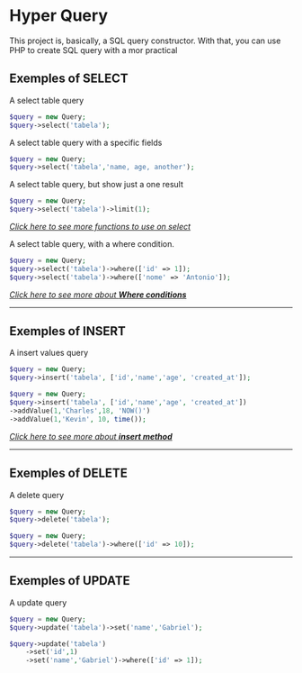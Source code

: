 # Hyper Query

This project is, basically, a SQL query constructor.
With that, you can use PHP to create SQL query with a mor practical 


## Exemples of SELECT
A select table query

````php
$query = new Query;
$query->select('tabela');
````

A select table query with a specific fields

````php
$query = new Query;
$query->select('tabela','name, age, another');
````

A select table query, but show just a one result

````php
$query = new Query;
$query->select('tabela')->limit(1);
````
[_Click here to see more functions to use on select_](docs/select.md)

A select table query, with a where condition.

````php
$query = new Query;
$query->select('tabela')->where(['id' => 1]);
$query->select('tabela')->where(['nome' => 'Antonio']);
````

[_Click here to see more about **Where conditions**_](docs/where.md)

----------------------

## Exemples of INSERT
A insert values query

````php
$query = new Query;
$query->insert('tabela', ['id','name','age', 'created_at']);
````

````php
$query = new Query;
$query->insert('tabela', ['id','name','age', 'created_at'])
->addValue(1,'Charles',18, 'NOW()')
->addValue(1,'Kevin', 10, time());
````
[_Click here to see more about **insert method**_](docs/insert.md)

----------------------

## Exemples of DELETE

A delete query

````php
$query = new Query;
$query->delete('tabela');
````

````php
$query = new Query;
$query->delete('tabela')->where(['id' => 10]);
````

----------------------

## Exemples of UPDATE

A update query

````php
$query = new Query;
$query->update('tabela')->set('name','Gabriel');

$query->update('tabela')
    ->set('id',1)
    ->set('name','Gabriel')->where(['id' => 1]);
````

